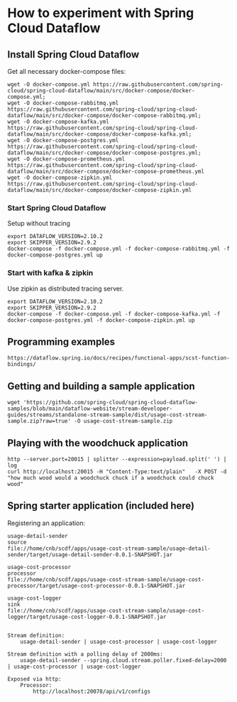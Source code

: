 # How to experiment with Spring Cloud Dataflow

## Install Spring Cloud Dataflow

Get all necessary docker-compose files:

    wget -O docker-compose.yml https://raw.githubusercontent.com/spring-cloud/spring-cloud-dataflow/main/src/docker-compose/docker-compose.yml;
    wget -O docker-compose-rabbitmq.yml https://raw.githubusercontent.com/spring-cloud/spring-cloud-dataflow/main/src/docker-compose/docker-compose-rabbitmq.yml;
    wget -O docker-compose-kafka.yml https://raw.githubusercontent.com/spring-cloud/spring-cloud-dataflow/main/src/docker-compose/docker-compose-kafka.yml;
    wget -O docker-compose-postgres.yml https://raw.githubusercontent.com/spring-cloud/spring-cloud-dataflow/main/src/docker-compose/docker-compose-postgres.yml;
    wget -O docker-compose-prometheus.yml https://raw.githubusercontent.com/spring-cloud/spring-cloud-dataflow/main/src/docker-compose/docker-compose-prometheus.yml
    wget -O docker-compose-zipkin.yml https://raw.githubusercontent.com/spring-cloud/spring-cloud-dataflow/main/src/docker-compose/docker-compose-zipkin.yml


### Start Spring Cloud Dataflow

Setup without tracing

```
export DATAFLOW_VERSION=2.10.2
export SKIPPER_VERSION=2.9.2
docker-compose -f docker-compose.yml -f docker-compose-rabbitmq.yml -f docker-compose-postgres.yml up
```

### Start with kafka & zipkin

Use zipkin as distributed tracing server.

```
export DATAFLOW_VERSION=2.10.2
export SKIPPER_VERSION=2.9.2
docker-compose -f docker-compose.yml -f docker-compose-kafka.yml -f docker-compose-postgres.yml -f docker-compose-zipkin.yml up
```


## Programming examples

    https://dataflow.spring.io/docs/recipes/functional-apps/scst-function-bindings/


## Getting and building a sample application

    wget 'https://github.com/spring-cloud/spring-cloud-dataflow-samples/blob/main/dataflow-website/stream-developer-guides/streams/standalone-stream-sample/dist/usage-cost-stream-sample.zip?raw=true' -O usage-cost-stream-sample.zip


## Playing with the woodchuck application

    http --server.port=20015 | splitter --expression=payload.split(' ') | log
    curl http://localhost:20015 -H "Content-Type:text/plain"   -X POST -d "how much wood would a woodchuck chuck if a woodchuck could chuck wood"


## Spring starter application (included here)

Registering an application:

    usage-detail-sender
    source
    file://home/cnb/scdf/apps/usage-cost-stream-sample/usage-detail-sender/target/usage-detail-sender-0.0.1-SNAPSHOT.jar
    
    usage-cost-processor
    processor
    file://home/cnb/scdf/apps/usage-cost-stream-sample/usage-cost-processor/target/usage-cost-processor-0.0.1-SNAPSHOT.jar

    usage-cost-logger
    sink
    file://home/cnb/scdf/apps/usage-cost-stream-sample/usage-cost-logger/target/usage-cost-logger-0.0.1-SNAPSHOT.jar


    Stream definition:
        usage-detail-sender | usage-cost-processor | usage-cost-logger
    
    Stream definition with a polling delay of 2000ms:
        usage-detail-sender --spring.cloud.stream.poller.fixed-delay=2000 | usage-cost-processor | usage-cost-logger

    Exposed via http:
        Processor:
            http://localhost:20078/api/v1/configs
    
